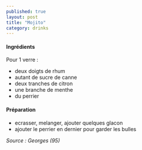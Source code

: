 ```yaml
---
published: true
layout: post
title: "Mojito"
category: drinks
---
```


#### Ingrédients
Pour 1 verre : 
- deux doigts de rhum
- autant de sucre de canne
- deux tranches de citron
- une branche de menthe
- du perrier

#### Préparation
- ecrasser, melanger, ajouter quelques glacon
- ajouter le perrier en dernier pour garder les bulles


*Source : Georges (95)*
